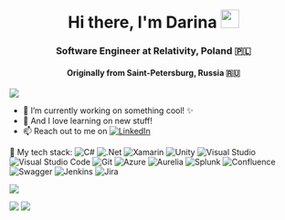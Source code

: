 <h1 align="center">Hi there, I'm Darina <img src="https://github.com/blackcater/blackcater/raw/main/images/Hi.gif" height="32"/></h1>
<h3 align="center">Software Engineer at Relativity, Poland 🇵🇱</h3>
<h4 align="center">Originally from Saint-Petersburg, Russia 🇷🇺</h4>

![](https://komarev.com/ghpvc/?username=Darina1801)

- 🔭 I’m currently working on something cool! ✨
- 🌱 And I love learning on new stuff! 
- 📫 Reach out to me on <a href="https://www.linkedin.com" target="_in/darina-kavokina/?locale=en_US">![LinkedIn](https://img.shields.io/badge/linkedin-%230077B5.svg?style=for-the-badge&logo=linkedin&logoColor=white)</a>

🧰 My tech stack: ![C#](https://img.shields.io/badge/c%23-%23239120.svg?style=for-the-badge&logo=c-sharp&logoColor=white) ![.Net](https://img.shields.io/badge/.NET-5C2D91?style=for-the-badge&logo=.net&logoColor=white) ![Xamarin](https://img.shields.io/badge/Xamarin-3199DC?style=for-the-badge&logo=xamarin&logoColor=white) ![Unity](https://img.shields.io/badge/unity-%23000000.svg?style=for-the-badge&logo=unity&logoColor=white) ![Visual Studio](https://img.shields.io/badge/Visual%20Studio-5C2D91.svg?style=for-the-badge&logo=visual-studio&logoColor=white) ![Visual Studio Code](https://img.shields.io/badge/Visual%20Studio%20Code-0078d7.svg?style=for-the-badge&logo=visual-studio-code&logoColor=white) ![Git](https://img.shields.io/badge/git-%23F05033.svg?style=for-the-badge&logo=git&logoColor=white) ![Azure](https://img.shields.io/badge/azure-%230072C6.svg?style=for-the-badge&logo=microsoftazure&logoColor=white) ![Aurelia](https://img.shields.io/badge/aurelia-%23ED2B88.svg?style=for-the-badge&logo=aurelia&logoColor=fff) ![Splunk](https://img.shields.io/badge/splunk-%23000000.svg?style=for-the-badge&logo=splunk&logoColor=white) ![Confluence](https://img.shields.io/badge/confluence-%23172BF4.svg?style=for-the-badge&logo=confluence&logoColor=white) ![Swagger](https://img.shields.io/badge/-Swagger-%23Clojure?style=for-the-badge&logo=swagger&logoColor=white) ![Jenkins](https://img.shields.io/badge/jenkins-%232C5263.svg?style=for-the-badge&logo=jenkins&logoColor=white) ![Jira](https://img.shields.io/badge/jira-%230A0FFF.svg?style=for-the-badge&logo=jira&logoColor=white) 

<!--Карточка профиля: -->
<img align="middle">![](https://github-profile-summary-cards.vercel.app/api/cards/profile-details?username=Darina1801&theme=2077)</img>

<!--Статистика языков в репозиториях и Статистика профиля -->
<img align="middle">![](https://github-profile-summary-cards.vercel.app/api/cards/stats?username=Darina1801&theme=gotham) ![](https://github-profile-summary-cards.vercel.app/api/cards/repos-per-language?username=Darina1801&theme=gotham)</img>
